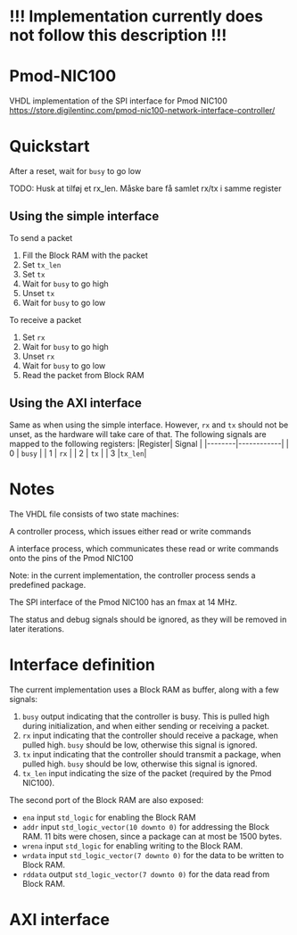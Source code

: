 # !!! Implementation currently does not follow this description !!!
# Pmod-NIC100
VHDL implementation of the SPI interface for Pmod NIC100 https://store.digilentinc.com/pmod-nic100-network-interface-controller/

# Quickstart
After a reset, wait for ```busy``` to go low

TODO: Husk at tilføj et rx_len. Måske bare få samlet rx/tx i samme register

## Using the simple interface
To send a packet 
1. Fill the Block RAM with the packet 
2. Set ```tx_len```
3. Set ```tx```
4. Wait for ```busy``` to go high
5. Unset ```tx```
6. Wait for ```busy``` to go low

To receive a packet
1. Set ```rx```
2. Wait for ```busy``` to go high
3. Unset ```rx```
4. Wait for ```busy``` to go low
5. Read the packet from Block RAM

## Using the AXI interface
Same as when using the simple interface. However, ```rx``` and ```tx``` should not be unset, as the hardware will take care of that. The following signals are mapped to the following registers:
|Register|   Signal   |
|--------|------------|
|    0   | ```busy``` |
|    1   |  ```rx```  |
|    2   |  ```tx```  |
|    3   |```tx_len```|

# Notes
The VHDL file consists of two state machines:

A controller process, which issues either read or write commands

A interface process, which communicates these read or write commands onto the pins of the Pmod NIC100

Note: in the current implementation, the controller process sends a predefined package.

The SPI interface of the Pmod NIC100 has an fmax at 14 MHz.

The status and debug signals should be ignored, as they will be removed in later iterations.

# Interface definition
The current implementation uses a Block RAM as buffer, along with a few signals:
1. ```busy``` output indicating that the controller is busy. This is pulled high during initialization, and when either sending or receiving a packet.
2. ```rx``` input indicating that the controller should receive a package, when pulled high. ```busy``` should be low, otherwise this signal is ignored.
3. ```tx``` input indicating that the controller should transmit a package, when pulled high. ```busy``` should be low, otherwise this signal is ignored.
4. ```tx_len``` input indicating the size of the packet (required by the Pmod NIC100).

The second port of the Block RAM are also exposed:
- ```ena``` input ```std_logic``` for enabling the Block RAM
- ```addr``` input ```std_logic_vector(10 downto 0)``` for addressing the Block RAM. 11 bits were chosen, since a package can at most be 1500 bytes.
- ```wrena``` input ```std_logic``` for enabling writing to the Block RAM.
- ```wrdata``` input ```std_logic_vector(7 downto 0)``` for the data to be written to Block RAM.
- ```rddata``` output ```std_logic_vector(7 downto 0)``` for the data read from Block RAM.

# AXI interface